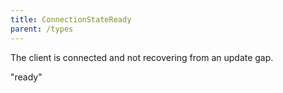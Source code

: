```yaml
---
title: ConnectionStateReady
parent: /types
---
```


The client is connected and not recovering from an update gap.

<div class="font-mono whitespace-pre"><span>&quot;ready&quot;</span></div>

